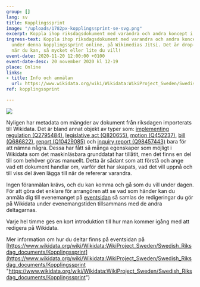 ```yaml
---
group: []
lang: sv
title: Kopplingssprint
image: "/uploads/1782px-kopplingssprint-se-svg.png"
excerpt: Koppla ihop riksdagsdokument med varandra och andra koncept i Wikidata
ingress-text: Koppla ihop riksdagsdokument med varandra och andra koncept i Wikidata
  under denna kopplingssprint online, på Wikimedias Jitsi. Det är drop-in så delta
  när du kan, så mycket eller lite du vill!
event-date: 2020-11-20 12:00:00 +0100
event-date-desc: 20 november 2020 kl 12-19
place: Online
links:
- title: Info och anmälan
  url: https://www.wikidata.org/wiki/Wikidata:WikiProject_Sweden/Swedish_Riksdag_documents/Kopplingssprint
ref: kopplingssprint

---
```

![](/uploads/1782px-kopplingssprint-se-svg.png)

Nyligen har metadata om mängder av dokument från riksdagen importerats till Wikidata. Det är bland annat objekt av typer som: [implementing regulation (Q2795484)](https://www.wikidata.org/wiki/Q2795484 "Q2795484"), [legislative act (Q820655)](https://www.wikidata.org/wiki/Q820655 "Q820655"), [motion (Q452237)](https://www.wikidata.org/wiki/Q452237 "Q452237"), [bill (Q686822)](https://www.wikidata.org/wiki/Q686822 "Q686822"), [report (Q10429085)](https://www.wikidata.org/wiki/Q10429085 "Q10429085") och [inquiry report (Q98457443)](https://www.wikidata.org/wiki/Q98457443 "Q98457443") bara för att nämna några. Dessa har fått så många egenskaper som möjligt i Wikidata som det maskinläsbara grunddatat har tillåtit, men det finns en del till som behöver göras manuellt. Detta är sådant som att förstå och ange vad ett dokument handlar om, varför det har skapats, vad det vill uppnå och till viss del även lägga till när de refererar varandra.

Ingen föranmälan krävs, och du kan komma och gå som du vill under dagen. För att göra det enklare för arrangören att se vad som händer kan du anmäla dig till evenemanget på [eventsidan](https://www.wikidata.org/wiki/Wikidata:WikiProject_Sweden/Swedish_Riksdag_documents/Kopplingssprint) så samlas de redigeringar du gör på Wikidata under evenemangstiden tillsammans med de andra deltagarnas.

Varje hel timme ges en kort introduktion till hur man kommer igång med att redigera på Wikidata. 

Mer information om hur du deltar finns på eventsidan på [https://www.wikidata.org/wiki/Wikidata:WikiProject_Sweden/Swedish_Riksdag_documents/Kopplingssprint](https://www.wikidata.org/wiki/Wikidata:WikiProject_Sweden/Swedish_Riksdag_documents/Kopplingssprint "https://www.wikidata.org/wiki/Wikidata:WikiProject_Sweden/Swedish_Riksdag_documents/Kopplingssprint")
